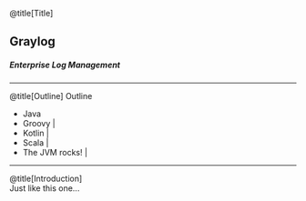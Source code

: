 @title[Title]
## <span class="gold">Graylog</span>
##### Enterprise Log Management 

---

@title[Outline]
Outline
<br>
- Java
- Groovy |
- Kotlin |
- Scala  |
- The JVM rocks! |

---

@title[Introduction]
<br>
<span class="aside">Just like this one...</span>

